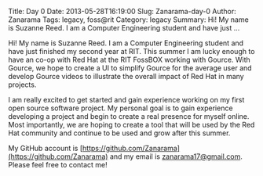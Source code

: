 Title: Day 0
Date: 2013-05-28T16:19:00
Slug: Zanarama-day-0
Author: Zanarama
Tags: legacy, foss@rit
Category: legacy
Summary: Hi! My name is Suzanne Reed. I am a Computer Engineering student and have just ... 

Hi! My name is Suzanne Reed. I am a Computer Engineering student and have just
finished my second year at RIT. This summer I am lucky enough to have an co-op
with Red Hat at the RIT FossBOX working with Gource. With Gource, we hope to
create a UI to simplify Gource for the average user and develop Gource videos
to illustrate the overall impact of Red Hat in many projects.

I am really excited to get started and gain experience working on my first
open source software project. My personal goal is to gain experience
developing a project and begin to create a real presence for myself online.
Most importantly, we are hoping to create a tool that will be used by the Red
Hat community and continue to be used and grow after this summer.

My GitHub account is
[https://github.com/Zanarama](https://github.com/Zanarama) and my email is
[zanarama17@gmail.com](mailto:zanarama17@gmail.com). Please feel free to
contact me!

